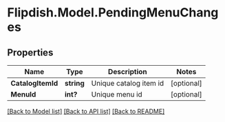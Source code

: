 # Flipdish.Model.PendingMenuChanges
## Properties

Name | Type | Description | Notes
------------ | ------------- | ------------- | -------------
**CatalogItemId** | **string** | Unique catalog item id | [optional] 
**MenuId** | **int?** | Unique menu id | [optional] 

[[Back to Model list]](../README.md#documentation-for-models) [[Back to API list]](../README.md#documentation-for-api-endpoints) [[Back to README]](../README.md)

